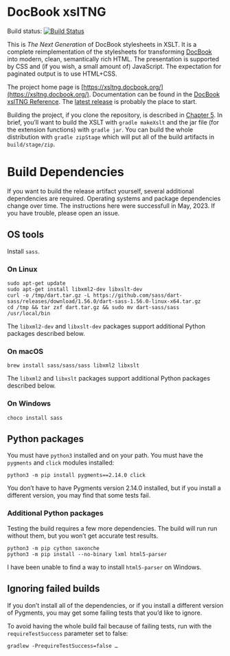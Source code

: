 # DocBook xslTNG

Build status: [![Build Status](https://circleci.com/gh/docbook/xslTNG.svg?style=shield)](https://circleci.com/gh/docbook/xslTNG.svg?style=shield)

This is *The Next Generation* of DocBook stylesheets in XSLT. It is a
complete reimplementation of the stylesheets for transforming
[DocBook](https://docbook.org/) into modern, clean, semantically rich
HTML. The presentation is supported by CSS and (if you wish, a small amount of) JavaScript.
The expectation for paginated output is to use HTML+CSS.

The project home page is [https://xsltng.docbook.org/](https://xsltng.docbook.org/).
Documentation can be found in the [DocBook xslTNG Reference](https://xsltng.docbook.org/guide/).
The [latest release](https://github.com/docbook/xslTNG/releases) is probably the place to start.

Building the project, if you clone the repository, is described in
[Chapter 5](https://xsltng.docbook.org/guide/ch05.html). In brief, you’ll want to build the XSLT
with `gradle makeXslt` and the jar file (for the extension functions) with `gradle jar`. You can build
the whole distribution with `gradle zipStage` which will put all of the build artifacts in
`build/stage/zip`.

# Build Dependencies

If you want to build the release artifact yourself, several additional
dependencies are required. Operating systems and package dependencies
change over time. The instructions here were successfull in May, 2023.
If you have trouble, please open an issue.

## OS tools

Install `sass`.

### On Linux

```
sudo apt-get update
sudo apt-get install libxml2-dev libxslt-dev
curl -o /tmp/dart.tar.gz -L https://github.com/sass/dart-sass/releases/download/1.56.0/dart-sass-1.56.0-linux-x64.tar.gz
cd /tmp && tar zxf dart.tar.gz && sudo mv dart-sass/sass /usr/local/bin
```

The `libxml2-dev` and `libxslt-dev` packages support additional
Python packages described below. 

### On macOS

```
brew install sass/sass/sass libxml2 libxslt 
```

The `libxml2` and `libxslt` packages support additional
Python packages described below. 


### On Windows

```
choco install sass
```

## Python packages

You must have `python3` installed and on your path. You must have the
`pygments` and `click` modules installed:

```
python3 -m pip install pygments==2.14.0 click
```

You don’t have to have Pygments version 2.14.0 installed, but if you
install a different version, you may find that some tests fail.

### Additional Python packages

Testing the build requires a few more dependencies. The build will run
run without them, but you won’t get accurate test results.

```
python3 -m pip cython saxonche
python3 -m pip install --no-binary lxml html5-parser
```

I have been unable to find a way to install `html5-parser` on Windows.

## Ignoring failed builds

If you don’t install all of the dependencies, or if you install a
different version of Pygments, you may get some failing tests that
you’d like to ignore.

To avoid having the whole build fail because of failing tests, run with
the `requireTestSuccess` parameter set to false:

```
gradlew -PrequireTestSuccess=false …
```
